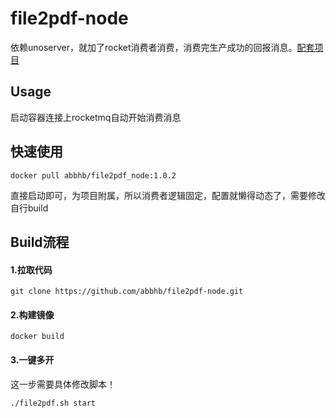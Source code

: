 # file2pdf-node
依赖unoserver，就加了rocket消费者消费，消费完生产成功的回报消息。[配套项目](https://github.com/abbhb/OA_Helper)

## Usage

启动容器连接上rocketmq自动开始消费消息

## 快速使用
```shell
docker pull abbhb/file2pdf_node:1.0.2
```
直接启动即可，为项目附属，所以消费者逻辑固定，配置就懒得动态了，需要修改自行build


## Build流程
#### 1.拉取代码
```shell
git clone https://github.com/abbhb/file2pdf-node.git
```
#### 2.构建镜像
```shell
docker build
```
#### 3.一键多开
这一步需要具体修改脚本！
```shell
./file2pdf.sh start
```
